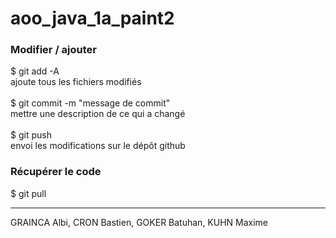 # aoo_java_1a_paint2

### Modifier / ajouter
$ git add -A
<br/>
ajoute tous les fichiers modifiés
<br/>
<br/>
$ git commit -m "message de commit"
<br/>
mettre une description de ce qui a changé
<br/>
<br/>
$ git push
<br/>
envoi les modifications sur le dépôt github

### Récupérer le code
$ git pull 


---
GRAINCA Albi, CRON Bastien, GOKER Batuhan, KUHN Maxime

